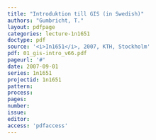 ```yaml
---
title: "Introduktion till GIS (in Swedish)"
authors: "Gumbricht, T."
layout: pdfpage
categories: lecture-1n1651
doctype: pdf
source: '<i>In1651</i>, 2007, KTH, Stockholm'
pdf: 01_gis-intro_v66.pdf
pageurl: '#'
date: 2007-09-01
series: 1n1651
projectid: 1n1651
pattern:
process:
pages:
number:
issue:
editor:
access: 'pdfaccess'
---
```


